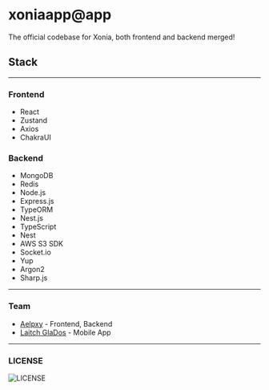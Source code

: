 # xoniaapp@app
The official codebase for Xonia, both frontend and backend merged!  
  
## Stack

---

### Frontend
 - React  
 - Zustand
 - Axios
 - ChakraUI

### Backend
 - MongoDB  
 - Redis  
 - Node.js
 - Express.js
 - TypeORM
 - Nest.js  
 - TypeScript
 - Nest  
 - AWS S3 SDK
 - Socket.io
 - Yup
 - Argon2
 - Sharp.js


---

### Team
- [Aelpxy](https://github.com/aelpxy) - Frontend, Backend
- [Laitch GlaDos](https://github.com/laith-glados) - Mobile App

---


### LICENSE
![LICENSE](https://www.gnu.org/graphics/agplv3-155x51.png)
